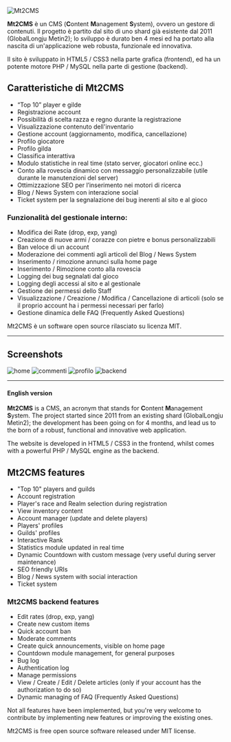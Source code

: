 ![Mt2CMS](https://raw.github.com/simonewebdesign/Mt2-CMS/master/img/mt2cms-logo.png)

**Mt2CMS** è un CMS (**C**ontent **M**anagement **S**ystem), ovvero un gestore di contenuti.
Il progetto è partito dal sito di uno shard già esistente dal 2011 (GlobalLongju Metin2); lo sviluppo è durato ben 4 mesi ed ha portato alla nascita di un'applicazione web robusta, funzionale ed innovativa.

Il sito è sviluppato in HTML5 / CSS3 nella parte grafica (frontend), ed ha un potente motore PHP / MySQL nella parte di gestione (backend).

## Caratteristiche di Mt2CMS

- “Top 10” player e gilde
- Registrazione account
- Possibilità di scelta razza e regno durante la registrazione
- Visualizzazione contenuto dell'inventario
- Gestione account (aggiornamento, modifica, cancellazione)
- Profilo giocatore
- Profilo gilda
- Classifica interattiva
- Modulo statistiche in real time (stato server, giocatori online ecc.)
- Conto alla rovescia dinamico con messaggio personalizzabile (utile durante le manutenzioni del server)
- Ottimizzazione SEO per l’inserimento nei motori di ricerca
- Blog / News System con interazione social
- Ticket system per la segnalazione dei bug inerenti al sito e al gioco

### Funzionalità del gestionale interno:

- Modifica dei Rate (drop, exp, yang)
- Creazione di nuove armi / corazze con pietre e bonus personalizzabili
- Ban veloce di un account
- Moderazione dei commenti agli articoli del Blog / News System
- Inserimento / rimozione annunci sulla home page
- Inserimento / Rimozione conto alla rovescia
- Logging dei bug segnalati dal gioco
- Logging degli accessi al sito e al gestionale
- Gestione dei permessi dello Staff
- Visualizzazione / Creazione / Modifica / Cancellazione di articoli (solo se il proprio account ha i permessi necessari per farlo)
- Gestione dinamica delle FAQ (Frequently Asked Questions)

Mt2CMS è un software open source rilasciato su licenza MIT.

*****

## Screenshots
![home](https://raw.github.com/simonewebdesign/Mt2-CMS/master/img/screenshots/home.png)
![commenti](https://raw.github.com/simonewebdesign/Mt2-CMS/master/img/screenshots/commenti.png)
![profilo](https://raw.github.com/simonewebdesign/Mt2-CMS/master/img/screenshots/profilo.png)
![backend](https://raw.github.com/simonewebdesign/Mt2-CMS/master/img/screenshots/backend.png)

*****

#### English version

**Mt2CMS** is a CMS, an acronym that stands for **C**ontent **M**anagement **S**ystem.
The project started since 2011 from an existing shard (GlobalLongju Metin2); the development has been going on for 4 months, and lead us to the born of a robust, functional and innovative web application.

The website is developed in HTML5 / CSS3 in the frontend, whilst comes with a powerful PHP / MySQL engine as the backend.

## Mt2CMS features

- "Top 10" players and guilds
- Account registration
- Player's race and Realm selection during registration
- View inventory content
- Account manager (update and delete players)
- Players' profiles
- Guilds' profiles
- Interactive Rank
- Statistics module updated in real time
- Dynamic Countdown with custom message (very useful during server maintenance)
- SEO friendly URIs
- Blog / News system with social interaction
- Ticket system 

### Mt2CMS backend features

- Edit rates (drop, exp, yang)
- Create new custom items
- Quick account ban
- Moderate comments
- Create quick announcements, visible on home page
- Countdown module management, for general purposes
- Bug log
- Authentication log
- Manage permissions
- View / Create / Edit / Delete articles (only if your account has the authorization to do so)
- Dynamic managing of FAQ (Frequently Asked Questions)

Not all features have been implemented, but you're very welcome to contribute by implementing new features or improving the existing ones.

Mt2CMS is free open source software released under MIT license.